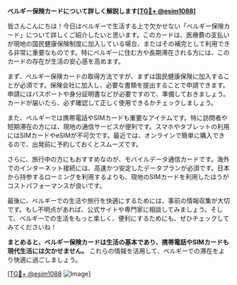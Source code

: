 **ベルギー保険カードについて詳しく解説します[[TG💪+ @esim1088](https://t.me/s/esim1088)]**

皆さんこんにちは！今日はベルギーで生活する上で欠かせない「ベルギー保険カード」について詳しくご紹介したいと思います。このカードは、医療費の支払いが現地の国民健康保険制度に加入している場合、またはその補完として利用できる非常に重要なものです。特にベルギーに住む方や長期滞在される方には、このカードの存在が生活の安心感を高めます。

まず、ベルギー保険カードの取得方法ですが、まずは国民健康保険に加入することが必須です。保険会社に加入し、必要な書類を提出することで申請できます。申請にはパスポートや身分証明書などが必要ですので、準備しておきましょう。カードが届いたら、必ず確認して正しく使用できるかチェックしましょう。

また、ベルギーでは携帯電話やSIMカードも重要なアイテムです。特に訪問者や短期滞在の方には、現地の通信サービスが便利です。スマホやタブレットの利用にはSIMカードやeSIMが不可欠です。最近では、オンラインで簡単に購入できるので、出発前に予約しておくとスムーズです。

さらに、旅行中の方にもおすすめなのが、モバイルデータ通信カードです。海外でのインターネット接続には、高速かつ安定したデータプランが必須です。日本から持参するローミングを利用するよりも、現地のSIMカードを利用したほうがコストパフォーマンスが良いです。

最後に、ベルギーでの生活や旅行を快適にするためには、事前の情報収集が大切です。もし不明点があれば、公式サイトや専門家に相談してみましょう。そして、ベルギーでの生活をもっと楽しく、便利にするためにも、ぜひチェックしてみてくださいね！

**まとめると、ベルギー保険カードは生活の基本であり、携帯電話やSIMカードも現代生活には欠かせません。** これらの情報を活用して、ベルギーでの滞在をより快適に過ごしましょう。

[[TG💪+ @esim1088](https://t.me/s/esim1088) ![Image](https://i.postimg.cc/Y0z9fWf4/image.png)]